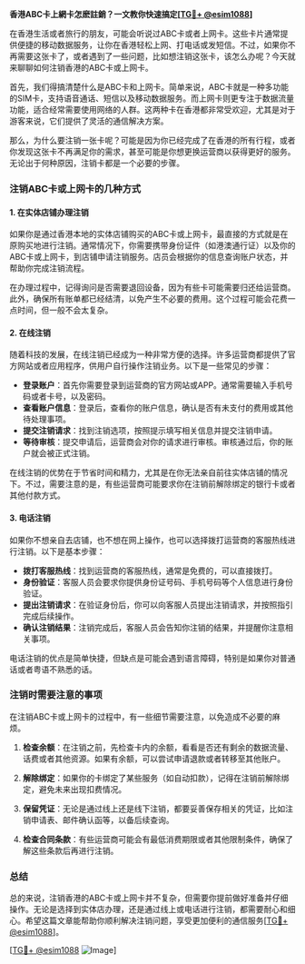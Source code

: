 **香港ABC卡上網卡怎麽註銷？一文教你快速搞定[[TG💪+ @esim1088](https://t.me/s/esim1088)]**

在香港生活或者旅行的朋友，可能会听说过ABC卡或者上网卡。这些卡片通常提供便捷的移动数据服务，让你在香港轻松上网、打电话或发短信。不过，如果你不再需要这张卡了，或者遇到了一些问题，比如想注销这张卡，该怎么办呢？今天就来聊聊如何注销香港的ABC卡或上网卡。

首先，我们得搞清楚什么是ABC卡和上网卡。简单来说，ABC卡就是一种多功能的SIM卡，支持语音通话、短信以及移动数据服务。而上网卡则更专注于数据流量功能，适合经常需要使用网络的人群。这两种卡在香港都非常受欢迎，尤其是对于游客来说，它们提供了灵活的通信解决方案。

那么，为什么要注销一张卡呢？可能是因为你已经完成了在香港的所有行程，或者你发现这张卡不再满足你的需求，甚至可能是你想更换运营商以获得更好的服务。无论出于何种原因，注销卡都是一个必要的步骤。

### 注销ABC卡或上网卡的几种方式

#### 1. 在实体店铺办理注销

如果你是通过香港本地的实体店铺购买的ABC卡或上网卡，最直接的方式就是在原购买地进行注销。通常情况下，你需要携带身份证件（如港澳通行证）以及你的ABC卡或上网卡，到店铺申请注销服务。店员会根据你的信息查询账户状态，并帮助你完成注销流程。

在办理过程中，记得询问是否需要退回设备，因为有些卡可能需要归还给运营商。此外，确保所有账单都已经结清，以免产生不必要的费用。这个过程可能会花费一点时间，但一般不会太复杂。

#### 2. 在线注销

随着科技的发展，在线注销已经成为一种非常方便的选择。许多运营商都提供了官方网站或者应用程序，供用户自行操作注销业务。以下是一些常见的步骤：

- **登录账户**：首先你需要登录到运营商的官方网站或APP。通常需要输入手机号码或者卡号，以及密码。
- **查看账户信息**：登录后，查看你的账户信息，确认是否有未支付的费用或其他待处理事项。
- **提交注销请求**：找到注销选项，按照提示填写相关信息并提交注销申请。
- **等待审核**：提交申请后，运营商会对你的请求进行审核。审核通过后，你的账户就会被正式注销。

在线注销的优势在于节省时间和精力，尤其是在你无法亲自前往实体店铺的情况下。不过，需要注意的是，有些运营商可能要求你在注销前解除绑定的银行卡或者其他付款方式。

#### 3. 电话注销

如果你不想亲自去店铺，也不想在网上操作，也可以选择拨打运营商的客服热线进行注销。以下是基本步骤：

- **拨打客服热线**：找到运营商的客服热线，通常是免费的，可以直接拨打。
- **身份验证**：客服人员会要求你提供身份证号码、手机号码等个人信息进行身份验证。
- **提出注销请求**：在验证身份后，你可以向客服人员提出注销请求，并按照指引完成后续操作。
- **确认注销结果**：注销完成后，客服人员会告知你注销的结果，并提醒你注意相关事项。

电话注销的优点是简单快捷，但缺点是可能会遇到语言障碍，特别是如果你对普通话或者粤语不熟悉的话。

### 注销时需要注意的事项

在注销ABC卡或上网卡的过程中，有一些细节需要注意，以免造成不必要的麻烦。

1. **检查余额**：在注销之前，先检查卡内的余额，看看是否还有剩余的数据流量、话费或者其他资源。如果有余额，可以尝试申请退款或者转移至其他账户。
   
2. **解除绑定**：如果你的卡绑定了某些服务（如自动扣款），记得在注销前解除绑定，避免未来出现扣费情况。

3. **保留凭证**：无论是通过线上还是线下注销，都要妥善保存相关的凭证，比如注销申请表、邮件确认函等，以备后续查询。

4. **检查合同条款**：有些运营商可能会有最低消费期限或者其他限制条件，确保了解这些条款后再进行注销。

### 总结

总的来说，注销香港的ABC卡或上网卡并不复杂，但需要你提前做好准备并仔细操作。无论是选择到实体店办理，还是通过线上或电话进行注销，都需要耐心和细心。希望这篇文章能帮助你顺利解决注销问题，享受更加便利的通信服务[[TG💪+ @esim1088](https://t.me/s/esim1088)]。

[[TG💪+ @esim1088](https://t.me/s/esim1088) ![Image](https://i.postimg.cc/4NQfJmqS/Snipaste-2025-05-13-00-14-12.png)]